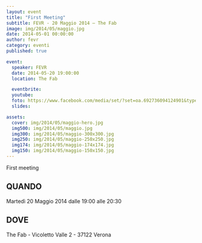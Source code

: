 ```yaml
---
layout: event
title: "First Meeting"
subtitle: FEVR - 20 Maggio 2014 – The Fab
image: img/2014/05/maggio.jpg
date: 2014-05-01 00:00:00
author: fevr
category: eventi
published: true

event:
  speaker: FEVR
  date: 2014-05-20 19:00:00
  location: The Fab

  eventbrite:
  youtube:
  foto: https://www.facebook.com/media/set/?set=oa.692736094124901&type=3
  slides:

assets:
  cover: img/2014/05/maggio-hero.jpg
  img500: img/2014/05/maggio.jpg
  img300: img/2014/05/maggio-300x300.jpg
  img250: img/2014/05/maggio-250x250.jpg
  img174: img/2014/05/maggio-174x174.jpg
  img150: img/2014/05/maggio-150x150.jpg
---
```


First meeting

## QUANDO
Martedì 20 Maggio 2014 dalle 19:00 alle 20:30

## DOVE
The Fab - Vicoletto Valle 2 - 37122 Verona